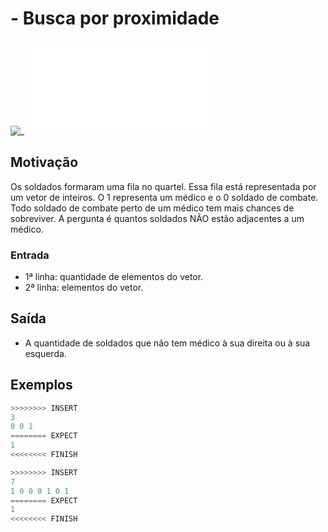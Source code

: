 # - Busca por proximidade

![_](cover.jpg)
![_](solver.cpp)

## Motivação

Os soldados formaram uma fila no quartel. Essa fila está representada por um vetor de inteiros. O 1 representa um médico e o 0 soldado de combate. Todo soldado de combate perto de um médico tem mais chances de sobreviver. A pergunta é quantos soldados NÃO estão adjacentes a um médico.  

### Entrada

* 1ª linha:  quantidade de elementos do vetor.
* 2ª linha:  elementos do vetor.

## Saída

* A quantidade de soldados que não tem médico à sua direita ou à sua esquerda.

## Exemplos

``` py
>>>>>>>> INSERT
3
0 0 1
======== EXPECT
1
<<<<<<<< FINISH
```

```py
>>>>>>>> INSERT
7
1 0 0 0 1 0 1
======== EXPECT
1
<<<<<<<< FINISH
```
